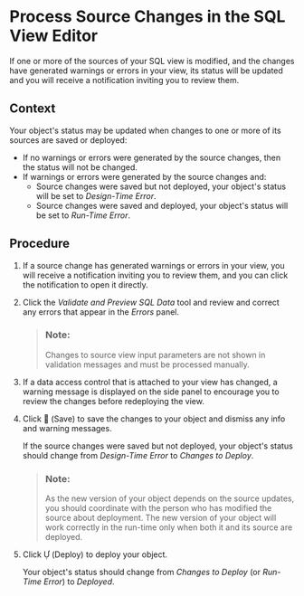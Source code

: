 <!-- loiof7e43ced828940178efb3143c2956d9d -->

<link rel="stylesheet" type="text/css" href="css/sap-icons.css"/>

# Process Source Changes in the SQL View Editor

If one or more of the sources of your SQL view is modified, and the changes have generated warnings or errors in your view, its status will be updated and you will receive a notification inviting you to review them.



<a name="loiof7e43ced828940178efb3143c2956d9d__context_dv5_swm_mpb"/>

## Context

Your object's status may be updated when changes to one or more of its sources are saved or deployed:

-   If no warnings or errors were generated by the source changes, then the status will not be changed.
-   If warnings or errors were generated by the source changes and:
    -   Source changes were saved but not deployed, your object's status will be set to *Design-Time Error*.
    -   Source changes were saved and deployed, your object's status will be set to *Run-Time Error*.




## Procedure

1.  If a source change has generated warnings or errors in your view, you will receive a notification inviting you to review them, and you can click the notification to open it directly.

2.  Click the *Validate and Preview SQL Data* tool and review and correct any errors that appear in the *Errors* panel.

    > ### Note:  
    > Changes to source view input parameters are not shown in validation messages and must be processed manually.

3.  If a data access control that is attached to your view has changed, a warning message is displayed on the side panel to encourage you to review the changes before redeploying the view.

4.  Click <span class="FPA-icons"></span> \(Save\) to save the changes to your object and dismiss any info and warning messages.

    If the source changes were saved but not deployed, your object's status should change from *Design-Time Error* to *Changes to Deploy*.

    > ### Note:  
    > As the new version of your object depends on the source updates, you should coordinate with the person who has modified the source about deployment. The new version of your object will work correctly in the run-time only when both it and its source are deployed.

5.  Click <span class="SAP-icons"></span> \(Deploy\) to deploy your object.

    Your object's status should change from *Changes to Deploy* \(or *Run-Time Error*\) to *Deployed*.


